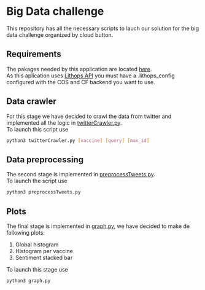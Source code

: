 # Big Data challenge
This repository has all the necessary scripts to lauch our solution for the big data challenge organized by cloud button.
## Requirements
The pakages needed by this application are located [here](requirements.txt).\
As this aplication uses [Lithops API](https://github.com/lithops-cloud/lithops) you must have a .lithops_config configured with the COS and CF backend you want to use.
## Data crawler
For this stage we have decided to crawl the data from twitter and implemented all the logic in
[twitterCrawler.py](twitterCrawler.py).\
To launch this script use
```bash
python3 twitterCrawler.py [vaccine] [query] [max_id]
```
## Data preprocessing
The second stage is implemented in [preprocessTweets.py](preprocessTweets.py).\
To launch the script use
```bash
python3 preprocessTweets.py
```
## Plots
The final stage is implemented in [graph.py](graph.py), we have decided to make de following plots:
1. Global histogram
2. Histogram per vaccine
3. Sentiment stacked bar

To launch this stage use
```bash
python3 graph.py
```
